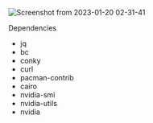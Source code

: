 
![Screenshot from 2023-01-20 02-31-41](https://user-images.githubusercontent.com/103053714/213605667-d3269f4b-8b1c-424c-8678-615283653017.png)


Dependencies
- jq
- bc
- conky
- curl
- pacman-contrib
- cairo
- nvidia-smi
- nvidia-utils
- nvidia
